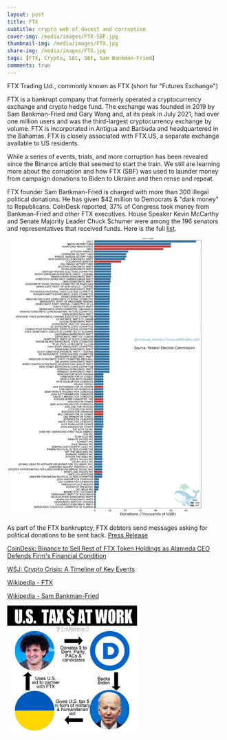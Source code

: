 ```yaml
---
layout: post
title: FTX
subtitle: crypto web of deceit and corruption
cover-img: /media/images/FTX-SBF.jpg
thumbnail-img: /media/images/FTX.jpg
share-img: /media/images/FTX.jpg
tags: [FTX, Crypto, SEC, SBF, Sam Bankman-Fried]
comments: true
---
```


FTX Trading Ltd., commonly known as FTX (short for "Futures Exchange")   

FTX is a bankrupt company that formerly operated a cryptocurrency exchange and crypto hedge fund. The exchange was founded in 2019 by Sam Bankman-Fried and Gary Wang and, at its peak in July 2021, had over one million users and was the third-largest cryptocurrency exchange by volume. FTX is incorporated in Antigua and Barbuda and headquartered in the Bahamas. FTX is closely associated with FTX.US, a separate exchange available to US residents.   

While a series of events, trials, and more corruption has been revealed since the Binance article that seemed to start the train. We still are learning more about the corruption and how FTX (SBF) was used to launder money from campaign donations to Biden to Ukraine and then rense and repeat.   

FTX founder Sam Bankman-Fried is charged with more than 300 illegal political donations. He has given $42 million to Democrats & "dark money" to Republicans. CoinDesk reported, 37% of Congress took money from Bankman-Fried and other FTX executives. House Speaker Kevin McCarthy and Senate Majority Leader Chuck Schumer were among the 196 senators and representatives that received funds. Here is the full [list](https://unusualwhales.com/politics/article/senate_ftx).   

<img alt="FTX Political Donations" src="/media/images/FTX_recieved_donations_from.jpeg" style="width:90%;">   


As part of the FTX bankruptcy, FTX debtors send messages asking for political donations to be sent back. [Press Release](https://www.prnewswire.com/news-releases/ftx-debtors-send-messages-to-recipients-of-avoidable-donations-301738948.html)   

[CoinDesk: Binance to Sell Rest of FTX Token Holdings as Alameda CEO Defends Firm's Financial Condition](https://www.coindesk.com/business/2022/11/06/binance-sells-holdings-of-ftx-token-as-alameda-ceo-defends-firms-financial-condition/)

[WSJ: Crypto Crisis: A Timeline of Key Events](https://www.wsj.com/articles/crypto-crisis-a-timeline-of-key-events-11675519887?reflink=desktopwebshare_permalink)   

[Wikipedia - FTX](https://en.wikipedia.org/wiki/FTX)   

[Wikipedia - Sam Bankman-Fried](https://en.wikipedia.org/wiki/Sam_Bankman-Fried)   

<img alt="FTX Money Flow Diagram" src="/media/images/FTX_Money_Flow.jpeg" style="width:60%;">     
